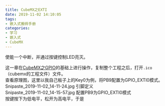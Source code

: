 ```yaml
---
title: CubeMX之EXTI
date: 2019-11-02 14:10:05
tags:
- 嵌入式搬砖手册
categories:
- 学习
- 嵌入式
- CubeMX
---
```

使能一个中断，并通过按键控制LED亮灭。
<!--more-->
这一章在[CubeMX之GPIO](https://www.qm-k.xyz/2019/10/25/CubeMX%E4%B9%8BGPIO/)的基础上进行操作，复制整个工程之后，打开`.ico`（cubemx的工程文件）文件。  
查看原理图，这里以我自己板子上的Key0为例，将PB9配置为GPIO_EXTI0模式。
Snipaste_2019-11-02_14-11-24.jpg 引脚定义  
Snipaste_2019-11-02_14-15-57.jpg 配置PB9为GPIO_EXTI0模式  
按键按下为低电平，松开为高电平，于是